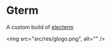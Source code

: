 

# Gterm

A custom build of [electerm](https://github.com/electerm/electerm)


<img src="src/res/glogo.png", alt="" />